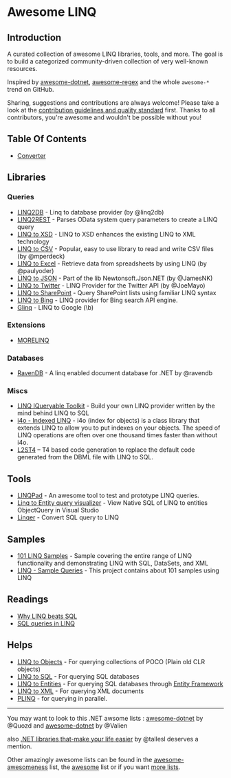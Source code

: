 <!--
  Title: Awesome LINQ
  Description: A curated list of amazingly awesome LINQ resources.
  Author: aloisdg
  -->

# Awesome LINQ

## Introduction

A curated collection of awesome LINQ libraries, tools, and more. The goal is to build a categorized community-driven collection of very well-known resources.

Inspired by [awesome-dotnet](https://github.com/quozd/awesome-dotnet), [awesome-regex](https://github.com/aloisdg/awesome-regex) and the whole `awesome-*` trend on GitHub.

Sharing, suggestions and contributions are always welcome! Please take a look at the [contribution guidelines and quality standard](https://github.com/aloisdg/awesome-linq/blob/master/CONTRIBUTING.md) first. Thanks to all contributors, you're awesome and wouldn't be possible without you!

## Table Of Contents

- [Converter](#converter)

## Libraries

### Queries

- [LINQ2DB][linq2db] - Linq to database provider (by @linq2db)
- [LINQ2REST][Linq2Rest] - Parses OData system query parameters to create a LINQ query
- [LINQ to XSD][XSD] -  LINQ to XSD enhances the existing LINQ to XML technology
- [LINQ to CSV][CSV] - Popular, easy to use library to read and write CSV files (by @mperdeck)
- [LINQ to Excel][Excel] - Retrieve data from spreadsheets by using LINQ (by @paulyoder)
- [LINQ to JSON][Json] - Part of the lib Newtonsoft.Json.NET (by @JamesNK)
- [LINQ to Twitter][Twitter] - LINQ Provider for the Twitter API (by @JoeMayo)
- [LINQ to SharePoint][SP] - Query SharePoint lists using familiar LINQ syntax
- [LINQ to Bing][Bing] - LINQ provider for Bing search API engine.
- [Glinq][Google] - LINQ to Google (\b)

[Google]: http://www.codeplex.com/glinq
[Bing]: https://linqtobing.codeplex.com
[XSD]: http://linqtoxsd.codeplex.com
[Json]: http://james.newtonking.com/json/help/html/LINQtoJSON.htm
[Excel]: https://github.com/paulyoder/LinqToExcel
[CSV]: https://github.com/mperdeck/LINQtoCSV
[Twitter]: https://github.com/JoeMayo/LinqToTwitter
[SP]: http://linqtosharepoint.codeplex.com
[Linq2Rest]: https://linq2rest.codeplex.com
[linq2db]: https://github.com/linq2db/linq2db

### Extensions

- [MORELINQ](https://code.google.com/p/morelinq/)

### Databases

- [RavenDB](https://github.com/ravendb/ravendb) - A linq enabled document database for .NET by @ravendb

### Miscs

- [LINQ IQueryable Toolkit][IQueryableToolkit] - Build your own LINQ provider written by the mind behind LINQ to SQL
- [i4o - Indexed LINQ][i4o] - i4o (index for objects) is  a class library that extends LINQ to allow you to put indexes on your objects. The speed of LINQ operations are often over one thousand times faster than without i4o.
- [L2ST4][L2ST4] – T4 based code generation to replace the default code generated from the DBML file with LINQ to SQL.

[IQueryableToolkit]: http://iqtoolkit.codeplex.com
[i4o]: http://i4o.codeplex.com
[L2ST4]: http://l2st4.codeplex.com

## Tools

- [LINQPad][LINQPad] - An awesome tool to test and prototype LINQ queries. 
- [Linq to Entity query visualizer][Visu] - View Native SQL of LINQ to entities ObjectQuery in Visual Studio 
- [Linqer][Linqer] - Convert SQL query to LINQ

[LINQPad]: http://www.linqpad.net
[Linqer]: http://sqltolinq.com
[Visu]: https://visualstudiogallery.msdn.microsoft.com/99468ece-689b-481c-868c-19e00e0a4e69/

## Samples

- [101 LINQ Samples][101Samples] - Sample covering the entire range of LINQ functionality and demonstrating LINQ with SQL, DataSets, and XML
- [LINQ - Sample Queries][SampleQueries] - This project contains about 101 samples using LINQ

[101Samples]: https://code.msdn.microsoft.com/101-LINQ-Samples-3fb9811b
[SampleQueries]: https://code.msdn.microsoft.com/LINQ-Sample-Queries-13a42a54

## Readings

- [Why LINQ beats SQL](https://www.linqpad.net/WhyLINQBeatsSQL.aspx)
- [SQL queries in LINQ](http://www.codeducky.org/sql-queries-in-linq/)

## Helps

- [LINQ to Objects](http://stackoverflow.com/tags/linq-to-objects/info) - For querying collections of POCO (Plain old CLR objects)
- [LINQ to SQL](http://stackoverflow.com/tags/linq-to-sql/info) - For querying SQL databases
- [LINQ to Entities](http://stackoverflow.com/tags/linq-to-entities/info) - For querying SQL databases through [Entity Framework](http://en.wikipedia.org/wiki/ADO.NET_Entity_Framework)
- [LINQ to XML](http://stackoverflow.com/tags/linq-to-xml/info) - For querying XML documents
- [PLINQ](http://stackoverflow.com/tags/plinq/info) - for querying in parallel.

---

You may want to look to this .NET awsome lists : [awesome-dotnet](https://github.com/quozd/awesome-dotnet) by @Quozd and [awesome-dotnet](https://github.com/Valien/awesome-dotnet) by @Valien

also [.NET libraries that-make your life easier](https://github.com/tallesl/.NET-libraries-that-make-your-life-easier) by @tallesl deserves a mention.

Other amazingly awesome lists can be found in the [awesome-awesomeness](https://github.com/bayandin/awesome-awesomeness) list, the [awesome](https://github.com/sindresorhus/awesome) list or if you want [more lists](https://github.com/jnv/lists).
